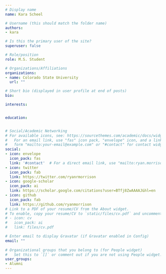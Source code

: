```yaml
---
# Display name
name: Kara Scheel

# Username (this should match the folder name)
authors:
- kara

# Is this the primary user of the site?
superuser: false

# Role/position
role: M.S. Student

# Organizations/Affiliations
organizations:
- name: Colorado State University
  url: ""

# Short bio (displayed in user profile at end of posts)
bio: 

interests:


education:


# Social/Academic Networking
# For available icons, see: https://sourcethemes.com/academic/docs/widgets/#icons
#   For an email link, use "fas" icon pack, "envelope" icon, and a link in the
#   form "mailto:your-email@example.com" or "#contact" for contact widget.
social:
- icon: envelope
  icon_pack: fas
  link: '#contact'  # For a direct email link, use "mailto:ryan.morrison@colostate.edu".
- icon: twitter
  icon_pack: fab
  link: https://twitter.com/ryanrmorrison
- icon: google-scholar
  icon_pack: ai
  link: https://scholar.google.com/citations?user=BTfj8ZwAAAAJ&hl=en
- icon: github
  icon_pack: fab
  link: https://github.com/ryanmorrison
# Link to a PDF of your resume/CV from the About widget.
# To enable, copy your resume/CV to `static/files/cv.pdf` and uncomment the lines below.  
# - icon: cv
#   icon_pack: ai
#   link: files/cv.pdf

# Enter email to display Gravatar (if Gravatar enabled in Config)
email: ""
  
# Organizational groups that you belong to (for People widget)
#   Set this to `[]` or comment out if you are not using People widget.  
user_groups:
- Alumni
---
```


